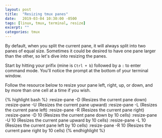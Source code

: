 ```yaml
---
layout: post
title:  "Resizing tmux panes"
date:   2019-03-04 10:30:00 -0500
tags: [linux, tmux, terminal, resize]
excerpt: ""
categories: tmux
---
```


By default, when you split the current pane, it will always split into two panes of equal size.  Sometimes it could be desired to have one pane larger than the other, so let's dive into resizing the panes.

Start by hitting your prifix (mine is `Ctrl + b`) followed by a `:` to enter command mode.  You'll notice the prompt at the bottom of your terminal window.

Follow the resource below to resize your pane left, right, up, or down, and by more than one cell at a time if you wish.

{% highlight bash %}
:resize-pane -D (Resizes the current pane down)
:resize-pane -U (Resizes the current pane upward)
:resize-pane -L (Resizes the current pane left)
:resize-pane -R (Resizes the current pane right)
:resize-pane -D 10 (Resizes the current pane down by 10 cells)
:resize-pane -U 10 (Resizes the current pane upward by 10 cells)
:resize-pane -L 10 (Resizes the current pane left by 10 cells)
:resize-pane -R 10 (Resizes the current pane right by 10 cells)
{% endhighlight %}

